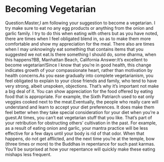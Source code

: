 # Becoming Vegetarian

Question:Master,I am following your suggestion to become a vegetarian. I try make sure to eat no any egg products or anything from the onion and garlic family. I try to do this when eating with others but as you have noted, there are times when I feel obligated blend in, so as to make them more comfortable and show my appreciation for the meal. There also are times when I may unknowingly eat something that contains items that you suggested we not eat.Is there something I should do, some dharma, when this happens?​BB, Manhattan Beach, California       ​Answer:It’s excellent to become vegetarian!Since I know that you’re in good health, this change indicates growth of your compassionate heart, rather than motivation by health concerns.As you ease gradually into complete vegetarianism, you feel obligated to explain to your close friends and family, who tend to have very strong, albeit unspoken, objections. That’s why it’s important not make a big deal of it. You can show appreciation for the food offered by eating food that is appropriate. For example, the Sixth Patriarch used to eat only veggies cooked next to the meat.Eventually, the people who really care will understand and learn to accept your diet preferences. It does make them feel better when they take special consideration for your diet when you’re a guest.​At times, you can’t eat vegetarian stuff that you like. That’s part of your retribution for obstructing others’ cultivation in the past. For example, as a result of eating onion and garlic, your mantra practice will be less effective for a few days until your body is rid of that odor. When that happens, do not get afflicted, and the next time you’re at the temple, bow (three times or more) to the Buddhas in repentance for such past karmas. You’ll be surprised at how your repentance will quickly make these eating mishaps less frequent.